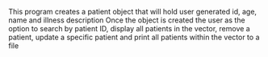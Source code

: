 This program creates a patient object
that will hold user generated 
id, age, name and illness description
Once the object is created the user as 
the option to search by patient ID, display
all patients in the vector, remove a 
patient, update a specific patient and 
print all patients within the vector to a file